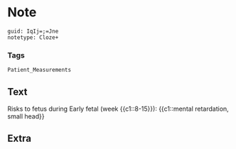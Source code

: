 # Note
```
guid: IqIj=;=Jne
notetype: Cloze+
```

### Tags
```
Patient_Measurements
```

## Text
Risks to fetus during Early fetal (week {{c1::8-15}}): {{c1::mental retardation, small head}}

## Extra

